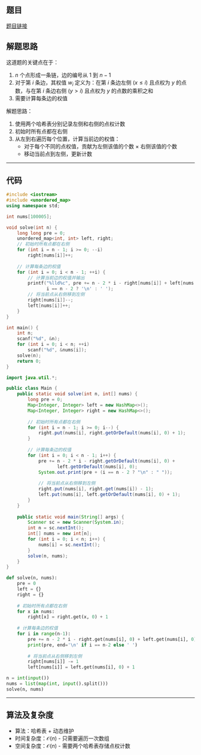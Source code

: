 ## 题目
[题目链接](https://www.nowcoder.com/practice/dfb7f50ab15d479aafdb36ea934854cc?tpId=182&tqId=369135&sourceUrl=/exam/oj&channenl=wgithub&fromPut=wgithub)

## 解题思路

这道题的关键点在于：
1. $n$ 个点形成一条链，边的编号从 $1$ 到 $n-1$
2. 对于第 $i$ 条边，其权值 $w_i$ 定义为：在第 $i$ 条边左侧 $(x \leq i)$ 且点权为 $y$ 的点数，与在第 $i$ 条边右侧 $(y > i)$ 且点权为 $y$ 的点数的乘积之和
3. 需要计算每条边的权值

解题思路：
1. 使用两个哈希表分别记录左侧和右侧的点权计数
2. 初始时所有点都在右侧
3. 从左到右遍历每个位置，计算当前边的权值：
   - 对于每个不同的点权值，贡献为左侧该值的个数 × 右侧该值的个数
   - 移动当前点到左侧，更新计数

---

## 代码

```cpp []
#include <iostream>
#include <unordered_map>
using namespace std;

int nums[100005];

void solve(int n) {
    long long pre = 0;
    unordered_map<int, int> left, right;
    // 初始时所有点都在右侧
    for (int i = n - 1; i >= 0; --i)
        right[nums[i]]++;
        
    // 计算每条边的权值
    for (int i = 0; i < n - 1; ++i) {
        // 计算当前边的权值并输出
        printf("%lld%c", pre += n - 2 * i - right[nums[i]] + left[nums[i]], 
               i == n - 2 ? '\n' : ' ');
        // 将当前点从右侧移到左侧
        right[nums[i]]--;
        left[nums[i]]++;
    }
}

int main() {
    int n;
    scanf("%d", &n);
    for (int i = 0; i < n; ++i)
        scanf("%d", &nums[i]);
    solve(n);
    return 0;
}
```
```java []
import java.util.*;

public class Main {
    public static void solve(int n, int[] nums) {
        long pre = 0;
        Map<Integer, Integer> left = new HashMap<>();
        Map<Integer, Integer> right = new HashMap<>();
        
        // 初始时所有点都在右侧
        for (int i = n - 1; i >= 0; i--) {
            right.put(nums[i], right.getOrDefault(nums[i], 0) + 1);
        }
        
        // 计算每条边的权值
        for (int i = 0; i < n - 1; i++) {
            pre += n - 2 * i - right.getOrDefault(nums[i], 0) + 
                   left.getOrDefault(nums[i], 0);
            System.out.print(pre + (i == n - 2 ? "\n" : " "));
            
            // 将当前点从右侧移到左侧
            right.put(nums[i], right.get(nums[i]) - 1);
            left.put(nums[i], left.getOrDefault(nums[i], 0) + 1);
        }
    }
    
    public static void main(String[] args) {
        Scanner sc = new Scanner(System.in);
        int n = sc.nextInt();
        int[] nums = new int[n];
        for (int i = 0; i < n; i++) {
            nums[i] = sc.nextInt();
        }
        solve(n, nums);
    }
}
```
```python []
def solve(n, nums):
    pre = 0
    left = {}
    right = {}
    
    # 初始时所有点都在右侧
    for x in nums:
        right[x] = right.get(x, 0) + 1
    
    # 计算每条边的权值
    for i in range(n-1):
        pre += n - 2 * i - right.get(nums[i], 0) + left.get(nums[i], 0)
        print(pre, end='\n' if i == n-2 else ' ')
        
        # 将当前点从右侧移到左侧
        right[nums[i]] -= 1
        left[nums[i]] = left.get(nums[i], 0) + 1

n = int(input())
nums = list(map(int, input().split()))
solve(n, nums)
```

---

## 算法及复杂度
- 算法：哈希表 + 动态维护  
- 时间复杂度：$\mathcal{O}(n)$ - 只需要遍历一次数组  
- 空间复杂度：$\mathcal{O}(n)$ - 需要两个哈希表存储点权计数